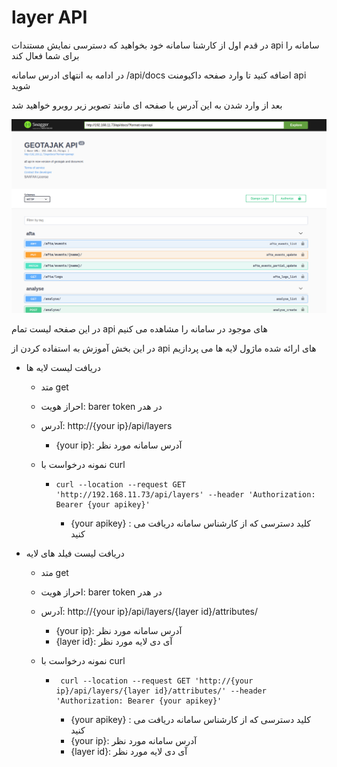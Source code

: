 # layer API

در قدم اول از کارشنا سامانه خود بخواهید که دسترسی نمایش مستندات api سامانه را برای شما فعال کند

در ادامه به انتهای ادرس سامانه
/api/docs
اضافه کنید تا وارد صفحه داکیومنت api
شوید

بعد از وارد شدن به این آدرس با صفحه ای مانند تصویر زیر روبرو خواهید شد

![api docs sample page](https://github.com/SaaFaa-company/geotajak3-documents/blob/main/services/image/apidoc.png?raw=true "api docs sample page")

در این صفحه لیست تمام api های موجود در سامانه را مشاهده می کنیم

در این بخش آموزش به استفاده کردن از api های ارائه شده ماژول لایه ها می پردازیم


- دریافت لیست لایه ها
    - متد get
    - احراز هویت: barer token در هدر
    - آدرس: http://{your ip}/api/layers
        - {your ip}: آدرس سامانه مورد نظر
    
    - نمونه درخواست با curl
        - ```
          curl --location --request GET 'http://192.168.11.73/api/layers' --header 'Authorization: Bearer {your apikey}'
          ```
            - {your apikey} : کلید دسترسی که از کارشناس سامانه دریافت می کنید
    
- دریافت لیست فیلد های لایه
    - متد get
    - احراز هویت: barer token در هدر
    - آدرس: http://{your ip}/api/layers/{layer id}/attributes/
        - {your ip}: آدرس سامانه مورد نظر
        - {layer id}: آی دی لایه مورد نظر
    
    - نمونه درخواست با curl
        - ```
           curl --location --request GET 'http://{your ip}/api/layers/{layer id}/attributes/' --header 'Authorization: Bearer {your apikey}'
          ```
            - {your apikey} : کلید دسترسی که از کارشناس سامانه دریافت می کنید
            - {your ip}: آدرس سامانه مورد نظر
            - {layer id}: آی دی لایه مورد نظر 